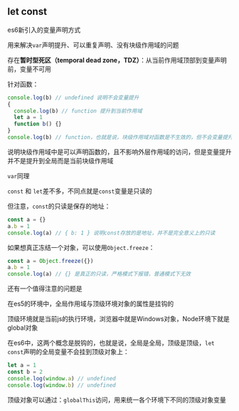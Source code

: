 ## let const

es6新引入的变量声明方式

用来解决`var`声明提升、可以重复声明、没有块级作用域的问题

存在**暂时型死区（temporal dead zone，TDZ）**：从当前作用域顶部到变量声明前，变量不可用

针对函数：

```javascript
console.log(b) // undefined 说明不会变量提升
{
  console.log(b) // function 提升到当前作用域
  let a = 1
  function b() {}
}
console.log(b) // function，也就是说，块级作用域对函数是不生效的，但不会变量提升
```

说明块级作用域中是可以声明函数的，且不影响外层作用域的访问，但是变量提升并不是提升到全局而是当前块级作用域

`var`同理

`const` 和 `let`差不多，不同点就是`const`变量是只读的

但注意，`const`的只读是保存的地址：

```javascript
const a = {}
a.b = 1
console.log(a) // { b: 1 } 说明const存放的是地址，并不是完全意义上的只读
```

如果想真正冻结一个对象，可以使用`Object.freeze`：

```javascript
const a = Object.freeze({})
a.b = 1
console.log(a) // {} 是真正的只读，严格模式下报错，普通模式下无效
```

还有一个值得注意的问题是

在es5的环境中，全局作用域与顶级环境对象的属性是挂钩的

顶级环境就是当前js的执行环境，浏览器中就是Windows对象，Node环境下就是global对象

在es6中，这两个概念是脱钩的，也就是说，全局是全局，顶级是顶级，`let` `const`声明的全局变量不会挂到顶级对象上：

```javascript
let a = 1
const b = 2
console.log(window.a) // undefined
console.log(window.b) // undefined
```

顶级对象可以通过：`globalThis`访问，用来统一各个环境下不同的顶级对象变量